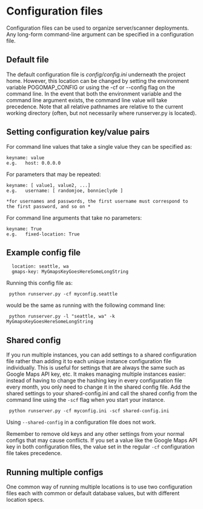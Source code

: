 # Configuration files

Configuration files can be used to organize server/scanner deployments.  Any long-form command-line argument can be specified in a configuration file.

##  Default file

The default configuration file is *config/config.ini* underneath the project home. However, this location can be changed by setting the environment variable POGOMAP_CONFIG or using the -cf or --config flag on the command line. In the event that both the environment variable and the command line argument exists, the command line value will take precedence. Note that all relative pathnames are relative to the current working directory (often, but not necessarily where runserver.py is located).

## Setting configuration key/value pairs

  For command line values that take a single value they can be specified as:

    keyname: value
    e.g.   host: 0.0.0.0

  For parameters that may be repeated:

    keyname: [ value1, value2, ...]
    e.g.   username: [ randomjoe, bonnieclyde ]

	*for usernames and passwords, the first username must correspond to the first password, and so on *

  For command line arguments that take no parameters:

    keyname: True
    e.g.   fixed-location: True


## Example config file

```
  location: seattle, wa
  gmaps-key: MyGmapsKeyGoesHereSomeLongString
```

  Running this config file as:

     python runserver.py -cf myconfig.seattle

  would be the same as running with the following command line:

     python runserver.py -l "seattle, wa" -k MyGmapsKeyGoesHereSomeLongString

## Shared config

If you run multiple instances, you can add settings to a shared configuration file rather than adding it to each unique instance configuration file individually. This is useful for settings that are always the same such as Google Maps API key, etc. It makes managing multiple instances easier: instead of having to change the hashing key in every configuration file every month, you only need to change it in the shared config file. Add the shared settings to your shared-config.ini and call the shared config from the command line using the `-scf` flag when you start your instance.

` python runserver.py -cf myconfig.ini -scf shared-config.ini`

Using `--shared-config` in a configuration file does not work.

Remember to remove old keys and any other settings from your normal configs that may cause conflicts. If you set a value like the Google Maps API key in both configuration files, the value set in the regular `-cf` configuration file takes precedence.

## Running multiple configs

   One common way of running multiple locations is to use two configuration files each with common or default database values, but with different location specs.

